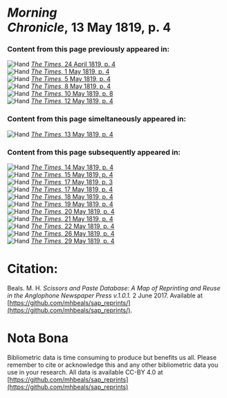 # *Morning Chronicle*, 13 May 1819, p. 4  
  
### Content from this page previously appeared in:  
![Hand](http://scissorsandpaste.net/wp-content/uploads/2017/06/smallhandpointer.png) [*The Times*, 24 April 1819, p. 4](https://mhbeals.github.io/sap_html/The-Times/The-Times-24-April-1819-p-4)  
![Hand](http://scissorsandpaste.net/wp-content/uploads/2017/06/smallhandpointer.png) [*The Times*, 1 May 1819, p. 4](https://mhbeals.github.io/sap_html/The-Times/The-Times-1-May-1819-p-4)  
![Hand](http://scissorsandpaste.net/wp-content/uploads/2017/06/smallhandpointer.png) [*The Times*, 5 May 1819, p. 4](https://mhbeals.github.io/sap_html/The-Times/The-Times-5-May-1819-p-4)  
![Hand](http://scissorsandpaste.net/wp-content/uploads/2017/06/smallhandpointer.png) [*The Times*, 8 May 1819, p. 4](https://mhbeals.github.io/sap_html/The-Times/The-Times-8-May-1819-p-4)  
![Hand](http://scissorsandpaste.net/wp-content/uploads/2017/06/smallhandpointer.png) [*The Times*, 10 May 1819, p. 8](https://mhbeals.github.io/sap_html/The-Times/The-Times-10-May-1819-p-8)  
![Hand](http://scissorsandpaste.net/wp-content/uploads/2017/06/smallhandpointer.png) [*The Times*, 12 May 1819, p. 4](https://mhbeals.github.io/sap_html/The-Times/The-Times-12-May-1819-p-4)  
  
### Content from this page simeltaneously appeared in:  
![Hand](http://scissorsandpaste.net/wp-content/uploads/2017/06/smallhandpointer.png) [*The Times*, 13 May 1819, p. 4](https://mhbeals.github.io/sap_html/The-Times/The-Times-13-May-1819-p-4)  
  
### Content from this page subsequently appeared in:  
![Hand](http://scissorsandpaste.net/wp-content/uploads/2017/06/smallhandpointer.png) [*The Times*, 14 May 1819, p. 4](https://mhbeals.github.io/sap_html/The-Times/The-Times-14-May-1819-p-4)  
![Hand](http://scissorsandpaste.net/wp-content/uploads/2017/06/smallhandpointer.png) [*The Times*, 15 May 1819, p. 4](https://mhbeals.github.io/sap_html/The-Times/The-Times-15-May-1819-p-4)  
![Hand](http://scissorsandpaste.net/wp-content/uploads/2017/06/smallhandpointer.png) [*The Times*, 17 May 1819, p. 3](https://mhbeals.github.io/sap_html/The-Times/The-Times-17-May-1819-p-3)  
![Hand](http://scissorsandpaste.net/wp-content/uploads/2017/06/smallhandpointer.png) [*The Times*, 17 May 1819, p. 4](https://mhbeals.github.io/sap_html/The-Times/The-Times-17-May-1819-p-4)  
![Hand](http://scissorsandpaste.net/wp-content/uploads/2017/06/smallhandpointer.png) [*The Times*, 18 May 1819, p. 4](https://mhbeals.github.io/sap_html/The-Times/The-Times-18-May-1819-p-4)  
![Hand](http://scissorsandpaste.net/wp-content/uploads/2017/06/smallhandpointer.png) [*The Times*, 19 May 1819, p. 4](https://mhbeals.github.io/sap_html/The-Times/The-Times-19-May-1819-p-4)  
![Hand](http://scissorsandpaste.net/wp-content/uploads/2017/06/smallhandpointer.png) [*The Times*, 20 May 1819, p. 4](https://mhbeals.github.io/sap_html/The-Times/The-Times-20-May-1819-p-4)  
![Hand](http://scissorsandpaste.net/wp-content/uploads/2017/06/smallhandpointer.png) [*The Times*, 21 May 1819, p. 4](https://mhbeals.github.io/sap_html/The-Times/The-Times-21-May-1819-p-4)  
![Hand](http://scissorsandpaste.net/wp-content/uploads/2017/06/smallhandpointer.png) [*The Times*, 22 May 1819, p. 4](https://mhbeals.github.io/sap_html/The-Times/The-Times-22-May-1819-p-4)  
![Hand](http://scissorsandpaste.net/wp-content/uploads/2017/06/smallhandpointer.png) [*The Times*, 26 May 1819, p. 4](https://mhbeals.github.io/sap_html/The-Times/The-Times-26-May-1819-p-4)  
![Hand](http://scissorsandpaste.net/wp-content/uploads/2017/06/smallhandpointer.png) [*The Times*, 29 May 1819, p. 4](https://mhbeals.github.io/sap_html/The-Times/The-Times-29-May-1819-p-4)  


# Citation: 

Beals. M. H. *Scissors and Paste Database: A Map of Reprinting and Reuse in the Anglophone Newspaper Press v.1.0.1.* 2 June 2017. Available at [https://github.com/mhbeals/sap_reprints/](https://github.com/mhbeals/sap_reprints/). 

# Nota Bona

Bibliometric data is time consuming to produce but benefits us all. Please remember to cite or acknowledge this and any other bibliometric data you use in your research. All data is available CC-BY 4.0 at [https://github.com/mhbeals/sap_reprints](https://github.com/mhbeals/sap_reprints)